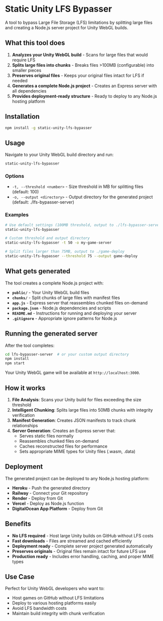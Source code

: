 # Static Unity LFS Bypasser

A tool to bypass Large File Storage (LFS) limitations by splitting large files and creating a Node.js server project for Unity WebGL builds.

## What this tool does

1. **Analyzes your Unity WebGL build** - Scans for large files that would require LFS
2. **Splits large files into chunks** - Breaks files >100MB (configurable) into smaller pieces
3. **Preserves original files** - Keeps your original files intact for LFS if needed
4. **Generates a complete Node.js project** - Creates an Express server with all dependencies
5. **Provides deployment-ready structure** - Ready to deploy to any Node.js hosting platform

## Installation

```bash
npm install -g static-unity-lfs-bypasser
```

## Usage

Navigate to your Unity WebGL build directory and run:

```bash
static-unity-lfs-bypasser
```

### Options

- `-t, --threshold <number>` - Size threshold in MB for splitting files (default: 100)
- `-o, --output <directory>` - Output directory for the generated project (default: ./lfs-bypasser-server)

### Examples

```bash
# Use default settings (100MB threshold, output to ./lfs-bypasser-server)
static-unity-lfs-bypasser

# Custom threshold and output directory
static-unity-lfs-bypasser -t 50 -o my-game-server

# Split files larger than 75MB, output to ./game-deploy
static-unity-lfs-bypasser --threshold 75 --output game-deploy
```

## What gets generated

The tool creates a complete Node.js project with:

- **`public/`** - Your Unity WebGL build files
- **`chunks/`** - Split chunks of large files with manifest files
- **`app.js`** - Express server that reassembles chunked files on-demand
- **`package.json`** - Node.js dependencies and scripts
- **`README.md`** - Instructions for running and deploying your server
- **`.gitignore`** - Appropriate ignore patterns for Node.js

## Running the generated server

After the tool completes:

```bash
cd lfs-bypasser-server  # or your custom output directory
npm install
npm start
```

Your Unity WebGL game will be available at `http://localhost:3000`.

## How it works

1. **File Analysis**: Scans your Unity build for files exceeding the size threshold
2. **Intelligent Chunking**: Splits large files into 50MB chunks with integrity verification
3. **Manifest Generation**: Creates JSON manifests to track chunk relationships
4. **Server Generation**: Creates an Express server that:
   - Serves static files normally
   - Reassembles chunked files on-demand
   - Caches reconstructed files for performance
   - Sets appropriate MIME types for Unity files (.wasm, .data)

## Deployment

The generated project can be deployed to any Node.js hosting platform:

- **Heroku** - Push the generated directory
- **Railway** - Connect your Git repository
- **Render** - Deploy from Git
- **Vercel** - Deploy as Node.js function
- **DigitalOcean App Platform** - Deploy from Git

## Benefits

- **No LFS required** - Host large Unity builds on GitHub without LFS costs
- **Fast downloads** - Files are streamed and cached efficiently
- **Deployment ready** - Complete server project generated automatically
- **Preserves originals** - Original files remain intact for future LFS use
- **Production ready** - Includes error handling, caching, and proper MIME types

## Use Case

Perfect for Unity WebGL developers who want to:
- Host games on GitHub without LFS limitations
- Deploy to various hosting platforms easily
- Avoid LFS bandwidth costs
- Maintain build integrity with chunk verification 